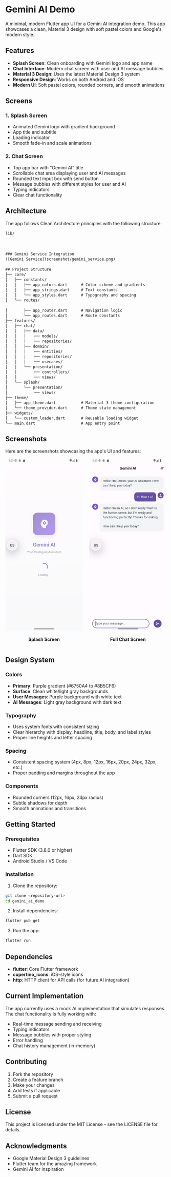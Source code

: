 # Gemini AI Demo

A minimal, modern Flutter app UI for a Gemini AI integration demo. This app showcases a clean, Material 3 design with soft pastel colors and Google's modern style.

## Features

- **Splash Screen**: Clean onboarding with Gemini logo and app name
- **Chat Interface**: Modern chat screen with user and AI message bubbles
- **Material 3 Design**: Uses the latest Material Design 3 system
- **Responsive Design**: Works on both Android and iOS
- **Modern UI**: Soft pastel colors, rounded corners, and smooth animations

## Screens

### 1. Splash Screen
- Animated Gemini logo with gradient background
- App title and subtitle
- Loading indicator
- Smooth fade-in and scale animations

### 2. Chat Screen
- Top app bar with "Gemini AI" title
- Scrollable chat area displaying user and AI messages
- Rounded text input box with send button
- Message bubbles with different styles for user and AI
- Typing indicators
- Clear chat functionality

## Architecture

The app follows Clean Architecture principles with the following structure:

```
lib/



### Gemini Service Integration
![Gemini Service](screenshot/gemini_service.png)

## Project Structure
├── core/
│   ├── constants/
│   │   ├── app_colors.dart      # Color scheme and gradients
│   │   ├── app_strings.dart     # Text constants
│   │   └── app_styles.dart      # Typography and spacing
│   └── routes/

│       ├── app_router.dart      # Navigation logic
│       └── app_routes.dart      # Route constants
├── features/
│   ├── chat/
│   │   ├── data/
│   │   │   ├── models/
│   │   │   └── repositories/
│   │   ├── domain/
│   │   │   ├── entities/
│   │   │   ├── repositories/
│   │   │   └── usecases/
│   │   └── presentation/
│   │       ├── controllers/
│   │       └── views/
│   └── splash/
│       └── presentation/
│           └── views/
├── theme/
│   ├── app_theme.dart           # Material 3 theme configuration
│   └── theme_provider.dart      # Theme state management
├── widgets/
│   └── custom_loader.dart       # Reusable loading widget
└── main.dart                    # App entry point
```
## Screenshots

Here are the screenshots showcasing the app's UI and features:
<div style="display: flex; justify-content: center; gap: 20px; text-align: center;">

  <div>
    <img src="screenshot/splash_screen.png" alt="Splash Screen" width="300px" />
    <p><b>Splash Screen</b></p>
  </div>

  <div>
    <img src="screenshot/full_chat%20_screen.png" alt="Full Chat Screen" width="300px" />
    <p><b>Full Chat Screen</b></p>
  </div>

</div>

## Design System

### Colors
- **Primary**: Purple gradient (#6750A4 to #8B5CF6)
- **Surface**: Clean white/light gray backgrounds
- **User Messages**: Purple background with white text
- **AI Messages**: Light gray background with dark text

### Typography
- Uses system fonts with consistent sizing
- Clear hierarchy with display, headline, title, body, and label styles
- Proper line heights and letter spacing

### Spacing
- Consistent spacing system (4px, 8px, 12px, 16px, 20px, 24px, 32px, etc.)
- Proper padding and margins throughout the app

### Components
- Rounded corners (12px, 16px, 24px radius)
- Subtle shadows for depth
- Smooth animations and transitions

## Getting Started

### Prerequisites
- Flutter SDK (3.8.0 or higher)
- Dart SDK
- Android Studio / VS Code

### Installation

1. Clone the repository:
```bash
git clone <repository-url>
cd gemini_ai_demo
```

2. Install dependencies:
```bash
flutter pub get
```

3. Run the app:
```bash
flutter run
```

## Dependencies

- **flutter**: Core Flutter framework
- **cupertino_icons**: iOS-style icons
- **http**: HTTP client for API calls (for future AI integration)

## Current Implementation

The app currently uses a mock AI implementation that simulates responses. The chat functionality is fully working with:

- Real-time message sending and receiving
- Typing indicators
- Message bubbles with proper styling
- Error handling
- Chat history management (in-memory)

## Contributing

1. Fork the repository
2. Create a feature branch
3. Make your changes
4. Add tests if applicable
5. Submit a pull request

## License

This project is licensed under the MIT License - see the LICENSE file for details.

## Acknowledgments

- Google Material Design 3 guidelines
- Flutter team for the amazing framework
- Gemini AI for inspiration
